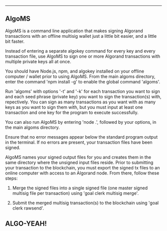 ------
AlgoMS
------

AlgoMS is a command line application that makes 
signing Algorand transactions with an offline multisig wallet 
just a little bit easier, and a little bit faster.

Instead of entering a separate algokey command
for every key and every transaction file,
use AlgoMS to sign one or more Algorand transactions
with multiple private keys all at once.

You should have Node.js, npm, and algokey installed
on your offline computer / wallet prior to using AlgoMS. 
From the main algoms directory, enter the command
'npm install -g' to enable the global command 'algoms'.

Run 'algoms' with options '-t' and '-k' for each transaction
you want to sign and each seed phrase (private key) you want to
sign the transaction(s) with, repectively.
You can sign as many transactions as you want
with as many keys as you want to sign them with,
but you must input at least one transaction and one key
for the program to execute successfully.

You can also run AlgoMS by entering 'node .', followed by
your options, in the main algoms directory.

Ensure that no error messages appear below the standard
program output in the terminal. If no errors are present,
your transaction files have been signed.

AlgoMS names your signed output files for you and creates them
in the same directory where the unsigned input files reside.
Prior to submitting your transaction to the blockchain,
you must export the signed tx files to an online computer
with access to an Algorand node. From there, follow these steps:

1. Merge the signed files into a single signed file 
(one master signed multisig file per transaction)
using 'goal clerk multisig merge'.

2. Submit the merged multisig transaction(s) 
to the blockchain using 'goal clerk rawsend'.

ALGO-YEAH!
------

